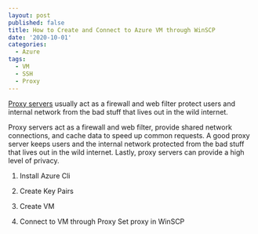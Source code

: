 ```yaml
---
layout: post
published: false
title: How to Create and Connect to Azure VM through WinSCP
date: '2020-10-01'
categories:
  - Azure
tags:
  - VM
  - SSH
  - Proxy
---
```

[Proxy servers](https://en.wikipedia.org/wiki/Proxy_server) usually act as a firewall and web filter protect users and internal network from the bad stuff that lives out in the wild internet. 

Proxy servers act as a firewall and web filter, provide shared network connections, and cache data to speed up common requests. A good proxy server keeps users and the internal network protected from the bad stuff that lives out in the wild internet. Lastly, proxy servers can provide a high level of privacy.

1. Install Azure Cli
   
2. Create Key Pairs

3. Create VM

4. Connect to VM through Proxy
   Set proxy in WinSCP
